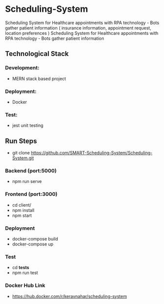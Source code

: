 # Scheduling-System
Scheduling System for Healthcare appointments with RPA technology - Bots gather patient information ( insurance information, appointment request, location preferences )
Scheduling System for Healthcare appointments with RPA technology - Bots gather patient information

## Technological Stack
### Development: 
- MERN stack based project

### Deployment: 
- Docker

### Test: 
- jest unit testing

## Run Steps
- git clone https://github.com/SMART-Scheduling-System/Scheduling-System.git
### Backend (port:5000)
- npm run serve 

### Frontend (port:3000)
- cd client/
- npm install
- npm start

### Deployment
- docker-compose build
- docker-compose up

### Test
- cd __tests__
- npm run test

### Docker Hub Link
- https://hub.docker.com/r/keravnahar/scheduling-system
